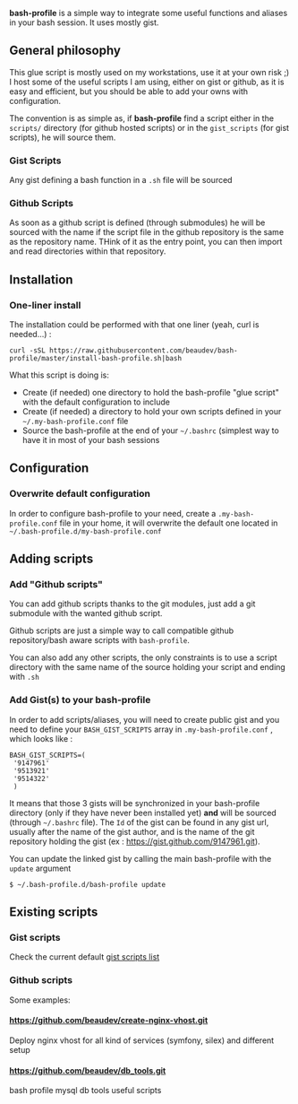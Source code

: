 **bash-profile** is a simple way to integrate some useful functions and aliases in your bash session. It uses mostly gist.

## General philosophy

This glue script is mostly used on my workstations, use it at your own risk ;)
I host some of the useful scripts I am using, either on gist or github, as it is easy and efficient, but you should be able to add your owns with configuration.

The convention is as simple as, if **bash-profile** find a script either in the ``scripts/`` directory (for github hosted scripts) or in the ``gist_scripts`` (for gist scripts), he will source them.

### Gist Scripts
Any gist defining a bash function in a ``.sh`` file will be sourced


### Github Scripts
As soon as a github script is defined (through submodules) he will be sourced with the name if the script file in the github repository is the same as the repository name. THink of it as the entry point, you can then import and read directories within that repository.

## Installation
### One-liner install
The installation could be performed with that one liner (yeah, curl is needed...) :

    curl -sSL https://raw.githubusercontent.com/beaudev/bash-profile/master/install-bash-profile.sh|bash

What this script is doing is:

* Create (if needed) one directory to hold the bash-profile "glue script" with the default configuration to include
* Create (if needed) a directory to hold your own scripts defined in your `~/.my-bash-profile.conf` file
* Source the bash-profile at the end of your `~/.bashrc` (simplest way to have it in most of your bash sessions

## Configuration
### Overwrite default configuration
In order to configure bash-profile to your need, create a `.my-bash-profile.conf` file in your home, it will overwrite the default one located in `~/.bash-profile.d/my-bash-profile.conf`

## Adding scripts
### Add "Github scripts"

You can add github scripts thanks to the git modules, just add a git submodule with the wanted github script.

Github scripts are just a simple way to call compatible github repository/bash aware scripts with ``bash-profile``.

You can also add any other scripts, the only constraints is to use a script directory with the same name of the source holding your script and ending with `.sh`

### Add Gist(s) to your bash-profile
In order to add scripts/aliases, you will need to create public gist and you need to define your `BASH_GIST_SCRIPTS` array in `.my-bash-profile.conf` , which looks like :

    BASH_GIST_SCRIPTS=(
     '9147961'
     '9513921'
     '9514322'
     )

It means that those 3 gists will be synchronized in your bash-profile directory (only if they have never been installed yet) **and** will be sourced (through `~/.bashrc` file). The `Id` of the gist can be found in any gist url, usually after the name of the gist author, and is the name of the git repository holding the gist (ex : https://gist.github.com/9147961.git).

You can update the linked gist by calling the main bash-profile with the `update` argument

    $ ~/.bash-profile.d/bash-profile update

## Existing scripts
### Gist scripts
Check the current default [gist scripts list](my-bash-profile.conf)


### Github scripts
Some examples:

#### https://github.com/beaudev/create-nginx-vhost.git
Deploy nginx vhost for all kind of services (symfony, silex) and different setup

#### https://github.com/beaudev/db_tools.git
bash profile mysql db tools useful scripts

